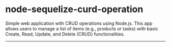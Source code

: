 # node-sequelize-curd-operation


Simple web application with CRUD operations using Node.js.
This app allows users to manage a list of items (e.g., products or tasks) with basic Create, Read, Update,
and Delete (CRUD) functionalities.

__________________

